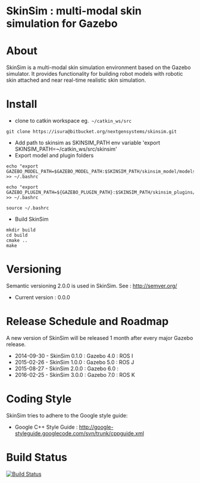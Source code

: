 # SkinSim : multi-modal skin simulation for Gazebo

# About
SkinSim is a multi-modal skin simulation environment based on the Gazebo simulator. It provides functionality for building robot models with robotic skin attached and near real-time realistic skin simulation.

# Install
- clone to catkin workspace eg.``` ~/catkin_ws/src```
```
git clone https://isura@bitbucket.org/nextgensystems/skinsim.git
```
- Add path to skinsim as SKINSIM_PATH env variable
'export SKINSIM_PATH=~/catkin_ws/src/skinsim'
- Export model and plugin folders
```
echo "export GAZEBO_MODEL_PATH=$GAZEBO_MODEL_PATH:$SKINSIM_PATH/skinsim_model/models" >> ~/.bashrc
```
```
echo "export GAZEBO_PLUGIN_PATH=${GAZEBO_PLUGIN_PATH}:$SKINSIM_PATH/skinsim_plugins/build" >> ~/.bashrc
```
```
source ~/.bashrc
```
- Build SkinSim
```
mkdir build
cd build
cmake ..
make
```

# Versioning
Semantic versioning 2.0.0 is used in SkinSim. See : http://semver.org/
- Current version : 0.0.0

# Release Schedule and Roadmap
A new version of SkinSim will be released 1 month after every major Gazebo release.

- 2014-09-30 - SkinSim 0.1.0 : Gazebo 4.0 : ROS I
- 2015-02-26 - SkinSim 1.0.0 : Gazebo 5.0 : ROS J
- 2015-08-27 - SkinSim 2.0.0 : Gazebo 6.0 : 
- 2016-02-25 - SkinSim 3.0.0 : Gazebo 7.0 : ROS K

# Coding Style

SkinSim tries to adhere to the Google style guide:
- Google C++ Style Guide : http://google-styleguide.googlecode.com/svn/trunk/cppguide.xml

# Build Status

[![Build Status](https://drone.io/bitbucket.org/nextgensystems/skinsim/status.png)](https://drone.io/bitbucket.org/nextgensystems/skinsim/latest)